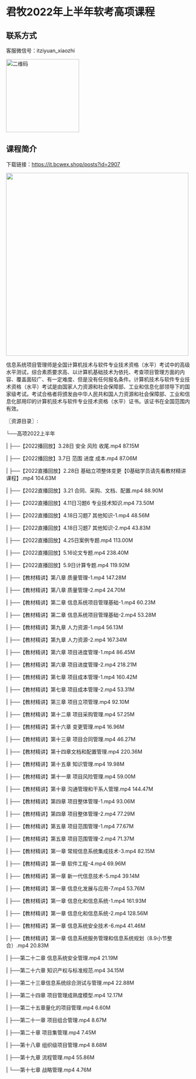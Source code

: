 # 君牧2022年上半年软考高项课程

## 联系方式

客服微信号：itziyuan_xiaozhi

<img src="https://ziyuanyun.oss-cn-guangzhou.aliyuncs.com/common/20240614073449/666b82192834a.jpg" width="200" height="200" alt="二维码">

## 课程简介

下载链接：https://it.bcwex.shop/posts?id=2907

<img src="https://ziyuanyun.oss-cn-guangzhou.aliyuncs.com/yun/20240515184426/6644920ade2f5.jpg" width="500" alt="">

  信息系统项目管理师是全国计算机技术与软件专业技术资格（水平）考试中的高级水平测试，综合素质要求高、以计算机基础技术为依托、考查项目管理方面的内容、覆盖面较广、有一定难度、但是没有任何报名条件。计算机技术与软件专业技术资格（水平）考试是由国家人力资源和社会保障部、工业和信息化部领导下的国家级考试。考试合格者将颁发由中华人民共和国人力资源和社会保障部、工业和信息化部用印的计算机技术与软件专业技术资格（水平）证书。该证书在全国范围内有效。

 〖资源目录〗:

 └──高项2022上半年

 | ├──【2022播回放】3.28日 安全 风险 收尾.mp4 87.15M

 | ├──【2022播回放】3.7日 范围 进度 成本.mp4 87.06M

 | ├──【2022直播回放】2.28日 基础立项整体变更【0基础学员请先看教材精讲课程】.mp4 104.63M

 | ├──【2022直播回放】3.21 合同、采购、文档、配置.mp4 88.90M

 | ├──【2022直播回放】4.11日习题6 专业技术知识.mp4 73.50M

 | ├──【2022直播回放】4.18日习题7 其他知识-1.mp4 48.56M

 | ├──【2022直播回放】4.18日习题7 其他知识-2.mp4 43.83M

 | ├──【2022直播回放】4.25日案例专题.mp4 113.00M

 | ├──【2022直播回放】5.16论文专题.mp4 238.40M

 | ├──【2022直播回放】5.9日计算专题.mp4 119.92M

 | ├──【教材精讲】第八章 质量管理-1.mp4 147.28M

 | ├──【教材精讲】第八章 质量管理-2.mp4 24.70M

 | ├──【教材精讲】第二章 信息系统项目管理基础-1.mp4 60.23M

 | ├──【教材精讲】第二章 信息系统项目管理基础-2.mp4 53.28M

 | ├──【教材精讲】第九章 人力资源-1.mp4 56.13M

 | ├──【教材精讲】第九章 人力资源-2.mp4 167.34M

 | ├──【教材精讲】第六章 项目进度管理-1.mp4 86.45M

 | ├──【教材精讲】第六章 项目进度管理-2.mp4 218.21M

 | ├──【教材精讲】第七章 项目成本管理-1.mp4 160.42M

 | ├──【教材精讲】第七章 项目成本管理-2.mp4 53.31M

 | ├──【教材精讲】第三章 项目立项管理.mp4 92.10M

 | ├──【教材精讲】第十二章 项目采购管理.mp4 57.25M

 | ├──【教材精讲】第十六章 变更管理.mp4 16.96M

 | ├──【教材精讲】第十三章 项目合同管理.mp4 46.27M

 | ├──【教材精讲】第十四章文档和配置管理.mp4 220.36M

 | ├──【教材精讲】第十五章 知识管理.mp4 19.98M

 | ├──【教材精讲】第十一章 项目风险管理.mp4 59.00M

 | ├──【教材精讲】第十章 沟通管理和干系人管理.mp4 144.47M

 | ├──【教材精讲】第四章 项目整体管理-1.mp4 93.06M

 | ├──【教材精讲】第四章 项目整体管理-2.mp4 77.29M

 | ├──【教材精讲】第五章 项目范围管理-1.mp4 77.67M

 | ├──【教材精讲】第五章 项目范围管理-2.mp4 71.37M

 | ├──【教材精讲】第一章 常规信息系统集成技术-3.mp4 82.15M

 | ├──【教材精讲】第一章 软件工程-4.mp4 69.96M

 | ├──【教材精讲】第一章 新一代信息技术-5.mp4 39.14M

 | ├──【教材精讲】第一章 信息化发展与应用-7.mp4 53.76M

 | ├──【教材精讲】第一章 信息化和信息系统-1.mp4 161.93M

 | ├──【教材精讲】第一章 信息化和信息系统-2.mp4 128.56M

 | ├──【教材精讲】第一章 信息系统安全技术-6.mp4 41.46M

 | ├──【教材精讲】第一章 信息系统服务管理和信息系统规划（8.9小节整合）.mp4 20.83M

 | ├──第二十二章 信息系统安全管理.mp4 21.19M

 | ├──第二十六章 知识产权与标准规范.mp4 34.15M

 | ├──第二十三章信息系统综合测试与管理.mp4 22.88M

 | ├──第二十四章 项目管理成熟度模型.mp4 12.17M

 | ├──第二十五章量化的项目管理.mp4 6.60M

 | ├──第二十一章 项目组合管理.mp4 8.67M

 | ├──第二十章 项目集管理.mp4 7.45M

 | ├──第十八章 组织级项目管理.mp4 8.68M

 | ├──第十九章 流程管理.mp4 55.86M

 | └──第十七章 战略管理.mp4 4.76M

  